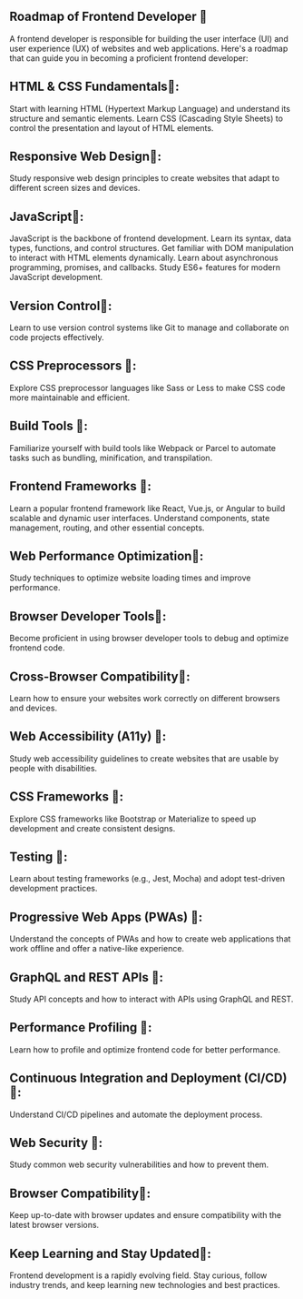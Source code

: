 ## Roadmap of Frontend Developer 🍕
A frontend developer is responsible for building the user interface (UI) and user experience (UX) of websites and web applications. Here's a roadmap that can guide you in becoming a proficient frontend developer:

## HTML & CSS Fundamentals🍟:

Start with learning HTML (Hypertext Markup Language) and understand its structure and semantic elements.
Learn CSS (Cascading Style Sheets) to control the presentation and layout of HTML elements.

## Responsive Web Design🌭:

Study responsive web design principles to create websites that adapt to different screen sizes and devices.

## JavaScript🥨:

JavaScript is the backbone of frontend development. Learn its syntax, data types, functions, and control structures.
Get familiar with DOM manipulation to interact with HTML elements dynamically.
Learn about asynchronous programming, promises, and callbacks.
Study ES6+ features for modern JavaScript development.

## Version Control🍗:

Learn to use version control systems like Git to manage and collaborate on code projects effectively.

## CSS Preprocessors 🌯:

Explore CSS preprocessor languages like Sass or Less to make CSS code more maintainable and efficient.

## Build Tools 🥩:

Familiarize yourself with build tools like Webpack or Parcel to automate tasks such as bundling, minification, and transpilation.

## Frontend Frameworks 🍠:

Learn a popular frontend framework like React, Vue.js, or Angular to build scalable and dynamic user interfaces.
Understand components, state management, routing, and other essential concepts.

## Web Performance Optimization🥫:

Study techniques to optimize website loading times and improve performance.

## Browser Developer Tools🍣:

Become proficient in using browser developer tools to debug and optimize frontend code.

## Cross-Browser Compatibility🥧:

Learn how to ensure your websites work correctly on different browsers and devices.

## Web Accessibility (A11y) 🥣:

Study web accessibility guidelines to create websites that are usable by people with disabilities.

## CSS Frameworks 🍧:

Explore CSS frameworks like Bootstrap or Materialize to speed up development and create consistent designs.

## Testing 🥤:

Learn about testing frameworks (e.g., Jest, Mocha) and adopt test-driven development practices.

## Progressive Web Apps (PWAs) 🥂:

Understand the concepts of PWAs and how to create web applications that work offline and offer a native-like experience.

## GraphQL and REST APIs 🍉:

Study API concepts and how to interact with APIs using GraphQL and REST.

## Performance Profiling 🥝:

Learn how to profile and optimize frontend code for better performance.

## Continuous Integration and Deployment (CI/CD) 🍅:

Understand CI/CD pipelines and automate the deployment process.

## Web Security 🌰:

Study common web security vulnerabilities and how to prevent them.

## Browser Compatibility🛴:

Keep up-to-date with browser updates and ensure compatibility with the latest browser versions.

## Keep Learning and Stay Updated🧭:

Frontend development is a rapidly evolving field. Stay curious, follow industry trends, and keep learning new technologies and best practices.
